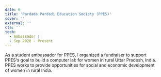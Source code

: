 ```yaml
---
date: 6
title: 'Pardada Pardadi Education Society (PPES)'
cover: ''
external: ''
cta: ''
tech:
  - Ambassador |
  - Sep 2020 - Present
---
```


As a student ambassador for PPES, I organized a fundraiser to support PPES's goal to build a computer lab for women in rural Uttar Pradesh, India. PPES works to provide opportunities for social and economic development of women in rural India.
